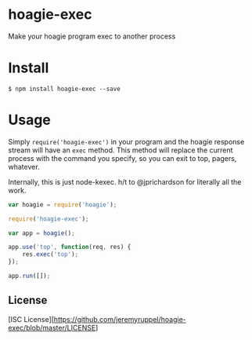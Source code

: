 # hoagie-exec

Make your hoagie program exec to another process

# Install

```
$ npm install hoagie-exec --save
```

# Usage

Simply `require('hoagie-exec')` in your program and the hoagie response stream will have an `exec` method. This method will replace the current process with the command you specify, so you can exit to top, pagers, whatever.

Internally, this is just node-kexec. h/t to @jprichardson for literally all the work.

``` js
var hoagie = require('hoagie');

require('hoagie-exec');

var app = hoagie();

app.use('top', function(req, res) {
	res.exec('top');
});

app.run([]);
```

## License

[ISC License][https://github.com/jeremyruppel/hoagie-exec/blob/master/LICENSE]

[1]: https://github.com/jprichardson/node-kexec
